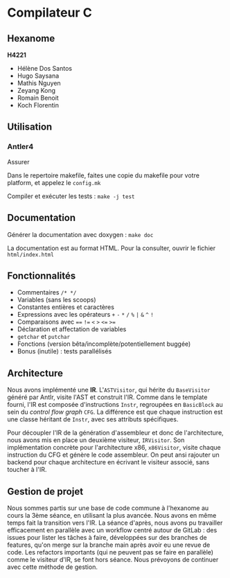 # Compilateur C

## Hexanome

**H4221**

- Hélène Dos Santos
- Hugo Saysana
- Mathis Nguyen
- Zeyang Kong
- Romain Benoit
- Koch Florentin

## Utilisation

### Antler4

Assurer 

Dans le repertoire makefile, faites une copie du makefile pour votre platform, et appelez le `config.mk`

Compiler et exécuter les tests :
`make -j test`

## Documentation

Générer la documentation avec doxygen : `make doc`

La documentation est au format HTML. Pour la consulter, ouvrir le fichier `html/index.html`

## Fonctionnalités

- Commentaires `/* */`
- Variables (sans les scoops)
- Constantes entières et caractères
- Expressions avec les opérateurs `+` `-` `*` `/` `%` `|` `&` `^` `!`
- Comparaisons avec `==` `!=` `<` `>` `<=` `>=`
- Déclaration et affectation de variables
- `getchar` et `putchar`
- Fonctions (version bêta/incomplète/potentiellement buggée)
- Bonus (inutile) : tests parallélisés

## Architecture

Nous avons implémenté une **IR**. L'`ASTVisitor`, qui hérite du `BaseVisitor` généré par Antlr, visite l'AST et construit l'IR. Comme dans le template fourni, l'IR est composée d'instructions `Instr`, regroupées en `BasicBlock` au sein du *control flow graph* `CFG`. La différence est que chaque instruction est une classe héritant de `Instr`, avec ses attributs spécifiques.

Pour découpler l'IR de la génération d'assembleur et donc de l'architecture, nous avons mis en place un deuxième visiteur, `IRVisitor`. Son implémentation concrète pour l'architecture x86, `x86Visitor`, visite chaque instruction du CFG et génère le code assembleur. On peut ansi rajouter un backend pour chaque architecture en écrivant le visiteur associé, sans toucher à l'IR.

## Gestion de projet

Nous sommes partis sur une base de code commune à l'hexanome au cours la 3ème séance, en utilisant la plus avancée. Nous avons en même temps fait la transition vers l'IR. La séance d'après, nous avons pu travailler efficacement en parallèle avec un workflow centré autour de GitLab : des issues pour lister les tâches à faire, développées sur des branches de features, qu'on merge sur la branche main après avoir eu une revue de code. Les refactors importants (qui ne peuvent pas se faire en parallèle) comme le visiteur d'IR, se font hors séance. Nous prévoyons de continuer avec cette méthode de gestion.
